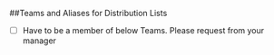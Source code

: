 ##Teams and Aliases for Distribution Lists

- [ ] Have to be a member of below Teams. Please request from your manager

           

